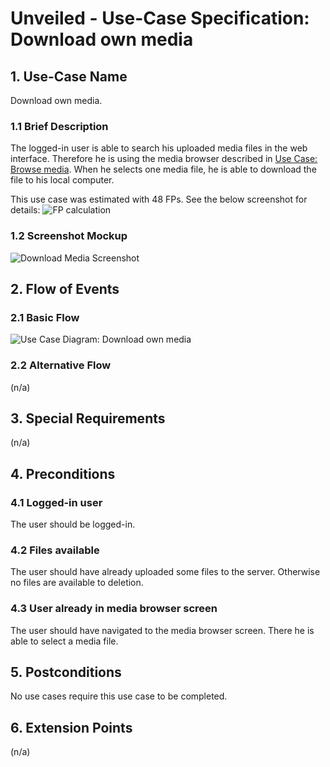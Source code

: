 # Unveiled - Use-Case Specification: Download own media

## 1. Use-Case Name
Download own media.

### 1.1 Brief Description
The logged-in user is able to search his uploaded media files in the web interface. Therefore he is using the media browser described in [Use Case: Browse media](). When he selects one media file, he is able to download the file to his local computer.

This use case was estimated with 48 FPs. See the below screenshot for details:
![][fp calculation]

### 1.2 Screenshot Mockup
![][screenshot]

## 2. Flow of Events

### 2.1 Basic Flow
![][basic flow]

### 2.2 Alternative Flow
(n/a)

## 3. Special Requirements
(n/a)

## 4. Preconditions
### 4.1 Logged-in user
The user should be logged-in.

### 4.2 Files available
The user should have already uploaded some files to the server. Otherwise no files are available to deletion.

### 4.3 User already in media browser screen
The user should have navigated to the media browser screen. There he is able to select a media file.

## 5. Postconditions
No use cases require this use case to be completed.

## 6. Extension Points
(n/a)

<!-- Link definitions: -->
[basic flow]: https://raw.githubusercontent.com/SAS-Systems/Unveiled-Documentation/master/Bilder/UC_Diagrams/UC_Diagram_Download_own_media.png "Use Case Diagram: Download own media"
[screenshot]: https://raw.githubusercontent.com/SAS-Systems/Unveiled-Documentation/master/Bilder/Screenshots_website/download_media.PNG "Download Media Screenshot"
[fp calculation]: https://raw.githubusercontent.com/SAS-Systems/Unveiled-Documentation/master/Bilder/FP%20calculation/FP_download_own_media.PNG "FP calculation"
